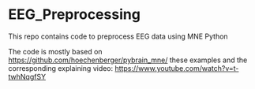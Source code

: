 # EEG_Preprocessing
This repo contains code to preprocess EEG data using MNE Python



The code is mostly based on https://github.com/hoechenberger/pybrain_mne/ these examples and the corresponding explaining video: https://www.youtube.com/watch?v=t-twhNqgfSY
